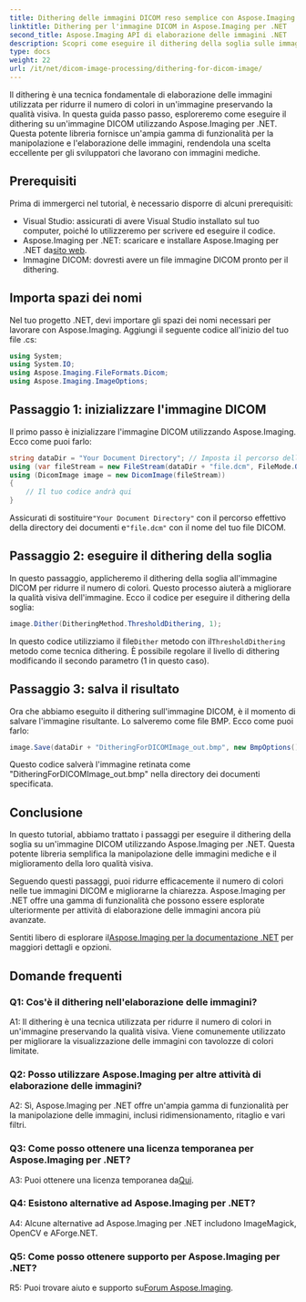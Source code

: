 ```yaml
---
title: Dithering delle immagini DICOM reso semplice con Aspose.Imaging per .NET
linktitle: Dithering per l'immagine DICOM in Aspose.Imaging per .NET
second_title: Aspose.Imaging API di elaborazione delle immagini .NET
description: Scopri come eseguire il dithering della soglia sulle immagini DICOM con Aspose.Imaging per .NET. Migliora la qualità dell'immagine e riduci le tavolozze dei colori senza sforzo.
type: docs
weight: 22
url: /it/net/dicom-image-processing/dithering-for-dicom-image/
---
```

Il dithering è una tecnica fondamentale di elaborazione delle immagini utilizzata per ridurre il numero di colori in un'immagine preservando la qualità visiva. In questa guida passo passo, esploreremo come eseguire il dithering su un'immagine DICOM utilizzando Aspose.Imaging per .NET. Questa potente libreria fornisce un'ampia gamma di funzionalità per la manipolazione e l'elaborazione delle immagini, rendendola una scelta eccellente per gli sviluppatori che lavorano con immagini mediche. 

## Prerequisiti

Prima di immergerci nel tutorial, è necessario disporre di alcuni prerequisiti:

- Visual Studio: assicurati di avere Visual Studio installato sul tuo computer, poiché lo utilizzeremo per scrivere ed eseguire il codice.
-  Aspose.Imaging per .NET: scaricare e installare Aspose.Imaging per .NET da[sito web](https://releases.aspose.com/imaging/net/).
- Immagine DICOM: dovresti avere un file immagine DICOM pronto per il dithering.

## Importa spazi dei nomi

Nel tuo progetto .NET, devi importare gli spazi dei nomi necessari per lavorare con Aspose.Imaging. Aggiungi il seguente codice all'inizio del tuo file .cs:

```csharp
using System;
using System.IO;
using Aspose.Imaging.FileFormats.Dicom;
using Aspose.Imaging.ImageOptions;
```

## Passaggio 1: inizializzare l'immagine DICOM

Il primo passo è inizializzare l'immagine DICOM utilizzando Aspose.Imaging. Ecco come puoi farlo:

```csharp
string dataDir = "Your Document Directory"; // Imposta il percorso della directory dei documenti
using (var fileStream = new FileStream(dataDir + "file.dcm", FileMode.Open, FileAccess.Read))
using (DicomImage image = new DicomImage(fileStream))
{
    // Il tuo codice andrà qui
}
```

 Assicurati di sostituire`"Your Document Directory"` con il percorso effettivo della directory dei documenti e`"file.dcm"` con il nome del tuo file DICOM.

## Passaggio 2: eseguire il dithering della soglia

In questo passaggio, applicheremo il dithering della soglia all'immagine DICOM per ridurre il numero di colori. Questo processo aiuterà a migliorare la qualità visiva dell'immagine. Ecco il codice per eseguire il dithering della soglia:

```csharp
image.Dither(DitheringMethod.ThresholdDithering, 1);
```

 In questo codice utilizziamo il file`Dither` metodo con il`ThresholdDithering` metodo come tecnica dithering. È possibile regolare il livello di dithering modificando il secondo parametro (1 in questo caso).

## Passaggio 3: salva il risultato

Ora che abbiamo eseguito il dithering sull'immagine DICOM, è il momento di salvare l'immagine risultante. Lo salveremo come file BMP. Ecco come puoi farlo:

```csharp
image.Save(dataDir + "DitheringForDICOMImage_out.bmp", new BmpOptions());
```

Questo codice salverà l'immagine retinata come "DitheringForDICOMImage_out.bmp" nella directory dei documenti specificata.

## Conclusione

In questo tutorial, abbiamo trattato i passaggi per eseguire il dithering della soglia su un'immagine DICOM utilizzando Aspose.Imaging per .NET. Questa potente libreria semplifica la manipolazione delle immagini mediche e il miglioramento della loro qualità visiva.

Seguendo questi passaggi, puoi ridurre efficacemente il numero di colori nelle tue immagini DICOM e migliorarne la chiarezza. Aspose.Imaging per .NET offre una gamma di funzionalità che possono essere esplorate ulteriormente per attività di elaborazione delle immagini ancora più avanzate.

 Sentiti libero di esplorare il[Aspose.Imaging per la documentazione .NET](https://reference.aspose.com/imaging/net/) per maggiori dettagli e opzioni.

## Domande frequenti

### Q1: Cos'è il dithering nell'elaborazione delle immagini?

A1: Il dithering è una tecnica utilizzata per ridurre il numero di colori in un'immagine preservando la qualità visiva. Viene comunemente utilizzato per migliorare la visualizzazione delle immagini con tavolozze di colori limitate.

### Q2: Posso utilizzare Aspose.Imaging per altre attività di elaborazione delle immagini?

A2: Sì, Aspose.Imaging per .NET offre un'ampia gamma di funzionalità per la manipolazione delle immagini, inclusi ridimensionamento, ritaglio e vari filtri.

### Q3: Come posso ottenere una licenza temporanea per Aspose.Imaging per .NET?

 A3: Puoi ottenere una licenza temporanea da[Qui](https://purchase.aspose.com/temporary-license/).

### Q4: Esistono alternative ad Aspose.Imaging per .NET?

A4: Alcune alternative ad Aspose.Imaging per .NET includono ImageMagick, OpenCV e AForge.NET.

### Q5: Come posso ottenere supporto per Aspose.Imaging per .NET?

 R5: Puoi trovare aiuto e supporto su[Forum Aspose.Imaging](https://forum.aspose.com/).